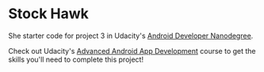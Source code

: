 # Stock Hawk

She starter code for project 3 in Udacity's [Android Developer Nanodegree](https://www.udacity.com/course/android-developer-nanodegree-by-google--nd801). 

Check out Udacity's [Advanced Android App Development](https://www.udacity.com/course/advanced-android-app-development--ud855) course to get the skills you'll need to complete this project!


